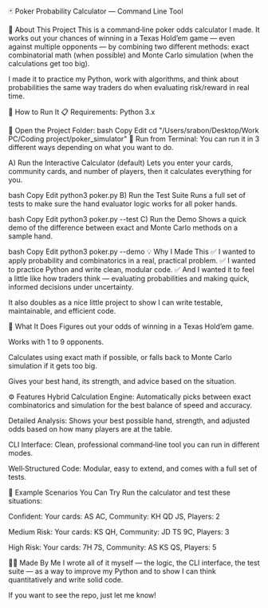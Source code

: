 🃏 Poker Probability Calculator — Command Line Tool

👋 About This Project
This is a command‑line poker odds calculator I made.
It works out your chances of winning in a Texas Hold’em game — even against multiple opponents — by combining two different methods: exact combinatorial math (when possible) and Monte Carlo simulation (when the calculations get too big).

I made it to practice my Python, work with algorithms, and think about probabilities the same way traders do when evaluating risk/reward in real time.

🚀 How to Run It
📋 Requirements:
Python 3.x

🔷 Open the Project Folder:
bash
Copy
Edit
cd "/Users/srabon/Desktop/Work PC/Coding project/poker_simulator"
🔷 Run from Terminal:
You can run it in 3 different ways depending on what you want to do.

A) Run the Interactive Calculator (default)
Lets you enter your cards, community cards, and number of players, then it calculates everything for you.

bash
Copy
Edit
python3 poker.py
B) Run the Test Suite
Runs a full set of tests to make sure the hand evaluator logic works for all poker hands.

bash
Copy
Edit
python3 poker.py --test
C) Run the Demo
Shows a quick demo of the difference between exact and Monte Carlo methods on a sample hand.

bash
Copy
Edit
python3 poker.py --demo
💡 Why I Made This
✅ I wanted to apply probability and combinatorics in a real, practical problem.
✅ I wanted to practice Python and write clean, modular code.
✅ And I wanted it to feel a little like how traders think — evaluating probabilities and making quick, informed decisions under uncertainty.

It also doubles as a nice little project to show I can write testable, maintainable, and efficient code.

🔷 What It Does
Figures out your odds of winning in a Texas Hold’em game.

Works with 1 to 9 opponents.

Calculates using exact math if possible, or falls back to Monte Carlo simulation if it gets too big.

Gives your best hand, its strength, and advice based on the situation.

⚙️ Features
Hybrid Calculation Engine: Automatically picks between exact combinatorics and simulation for the best balance of speed and accuracy.

Detailed Analysis: Shows your best possible hand, strength, and adjusted odds based on how many players are at the table.

CLI Interface: Clean, professional command‑line tool you can run in different modes.

Well‑Structured Code: Modular, easy to extend, and comes with a full set of tests.

🎯 Example Scenarios You Can Try
Run the calculator and test these situations:

Confident: Your cards: AS AC, Community: KH QD JS, Players: 2

Medium Risk: Your cards: KS QH, Community: JD TS 9C, Players: 3

High Risk: Your cards: 7H 7S, Community: AS KS QS, Players: 5

👨‍💻 Made By Me
I wrote all of it myself — the logic, the CLI interface, the test suite — as a way to improve my Python and to show I can think quantitatively and write solid code.

If you want to see the repo, just let me know!